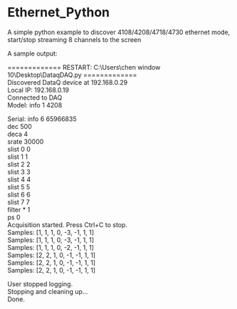 # Ethernet_Python

A simple python example to discover 4108/4208/4718/4730 ethernet mode, start/stop streaming 8 channels to the screen

A sample output:

============= RESTART: C:\Users\chen window 10\Desktop\DataqDAQ.py =============\
Discovered DataQ device at 192.168.0.29\
Local IP: 192.168.0.19\
Connected to DAQ\
Model: info 1 4208

Serial: info 6 65966835\
dec 500\
deca 4\
srate 30000\
slist 0 0\
slist 1 1\
slist 2 2\
slist 3 3\
slist 4 4\
slist 5 5\
slist 6 6\
slist 7 7\
filter * 1\
ps 0\
Acquisition started. Press Ctrl+C to stop.\
Samples: [1, 1, 1, 0, -3, -1, 1, 1]\
Samples: [1, 1, 1, 0, -3, -1, 1, 1]\
Samples: [1, 1, 1, 0, -2, -1, 1, 1]\
Samples: [2, 2, 1, 0, -1, -1, 1, 1]\
Samples: [2, 2, 1, 0, -1, -1, 1, 1]\
Samples: [2, 2, 1, 0, -1, -1, 1, 1]

User stopped logging.\
Stopping and cleaning up...\
Done.
